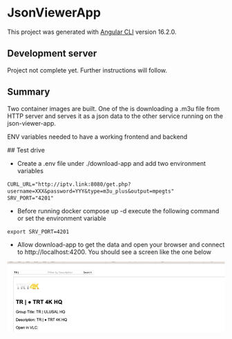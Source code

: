 # JsonViewerApp

This project was generated with [Angular CLI](https://github.com/angular/angular-cli) version 16.2.0.

## Development server

Project not complete yet. Further instructions will follow. 

## Summary

Two container images are built. One of the is downloading a .m3u file from HTTP server and serves it as a json data to the other service running on the json-viewer-app. 

ENV variables needed to have a working frontend and backend

## Test drive

- Create a .env file under ./download-app and add two environment variables

```console
CURL_URL="http://iptv.link:8080/get.php?username=XXX&password=YYY&type=m3u_plus&output=mpegts"
SRV_PORT="4201"
```

- Before running docker compose up -d execute the following command or set the environment variable 

```console
export SRV_PORT=4201
```

- Allow download-app to get the data and open your browser and connect to http://localhost:4200. You should see a screen like the one below

![Sample Screen](screenshot.png)
